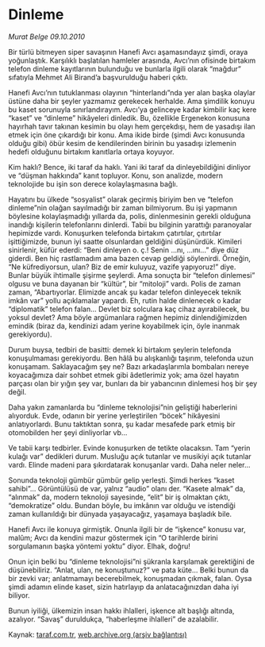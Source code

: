 # Dinleme

*Murat Belge 09.10.2010*

<div class="yazi"><p>Bir türlü bitmeyen siper savaşının Hanefi Avcı aşamasındayız şimdi, oraya yoğunlaştık. Karşılıklı başlatılan hamleler arasında, Avcı’nın ofisinde birtakım telefon dinleme kayıtlarının bulunduğu ve bunlarla ilgili olarak “mağdur” sıfatıyla Mehmet Ali Birand’a başvurulduğu haberi çıktı.</p>
<p>Hanefi Avcı’nın tutuklanması olayının “hinterlandı”nda yer alan başka olaylar üstüne daha bir şeyler yazmamız gerekecek herhalde. Ama şimdilik konuyu bu kaset sorunuyla sınırlandırayım. Avcı’ya gelinceye kadar kimbilir kaç kere “kaset” ve “dinleme” hikâyeleri dinledik. Bu, özellikle Ergenekon konusuna hayırhah tavır takınan kesimin bu olayı hem gerçekdışı, hem de yasadışı ilan etmek için öne çıkardığı bir konu. Ama ikide birde (şimdi Avcı konusunda olduğu gibi) öbür kesim de kendilerinden birinin bu yasadışı izlemenin hedefi olduğunu birtakım kanıtlarla ortaya koyuyor.</p>
<p>Kim haklı? Bence, iki taraf da haklı. Yani iki taraf da dinleyebildiğini dinliyor ve “düşman hakkında” kanıt topluyor. Konu, son analizde, modern teknolojide bu işin son derece kolaylaşmasına bağlı.</p>
<p>Hayatını bu ülkede “sosyalist” olarak geçirmiş biriyim ben ve “telefon dinleme”nin olağan sayılmadığı bir zaman bilmiyorum. Bu işi yapmanın böylesine kolaylaşmadığı yıllarda da, polis, dinlenmesinin gerekli olduğuna inandığı kişilerin telefonlarını dinlerdi. Tabii bu bilginin yarattığı paranoyalar hepimizde vardı. Konuşurken telefonda birtakım çatırtılar, çıtırtılar işittiğimizde, bunun iyi saatte olsunlardan geldiğini düşünürdük. Kimileri sinirlenir, küfür ederdi: “Beni dinleyen o. ç.! Senin ...nı, ...ını...” diye düz giderdi. Ben hiç rastlamadım ama bazen cevap geldiği söylenirdi. Örneğin, “Ne küfrediyorsun, ulan? Biz de emir kuluyuz, vazife yapıyoruz!” diye. Bunlar büyük ihtimalle şişirme şeylerdi. Ama sonuçta bir “telefon dinlemesi” olgusu ve buna dayanan bir “kültür”, bir “mitoloji” vardı. Polis de zaman zaman, “Abartıyorlar. Elimizde ancak şu kadar telefon dinleyecek teknik imkân var” yollu açıklamalar yapardı. Eh, rutin halde dinlenecek o kadar “diplomatik” telefon falan... Devlet biz solculara kaç cihaz ayırabilecek, bu yoksul devlet? Ama böyle argümanlara rağmen hepimiz dinlendiğimizden emindik (biraz da, kendinizi adam yerine koyabilmek için, öyle inanmak gerekiyordu).</p>
<p>Durum buysa, tedbiri de basitti: demek ki birtakım şeylerin telefonda konuşulmaması gerekiyordu. Ben hâlâ bu alışkanlığı taşırım, telefonda uzun konuşamam. Saklayacağım şey ne? Bazı arkadaşlarımla bombaları nereye koyacağımıza dair sohbet etmek gibi âdetlerimiz yok; ama özel hayatın parçası olan bir yığın şey var, bunları da bir yabancının dinlemesi hoş bir şey değil.</p>
<p>Daha yakın zamanlarda bu “dinleme teknolojisi”nin geliştiği haberlerini alıyorduk. Evde, odanın bir yerine yerleştirilen “böcek” hikâyesini anlatıyorlardı. Bunu taktıktan sonra, şu kadar mesafede park etmiş bir otomobilden her şeyi dinliyorlar vb...</p>
<p>Ve tabii karşı tedbirler. Evinde konuşurken de tetikte olacaksın. Tam “yerin kulağı var” dedikleri durum. Musluğu açık tutanlar ve musikiyi açık tutanlar vardı. Elinde madeni para şıkırdatarak konuşanlar vardı. Daha neler neler...</p>
<p>Sonunda teknoloji gümbür gümbür gelip yerleşti. Şimdi herkes “kaset sahibi”... Görüntülüsü de var, yalnız “audio” olanı der. “Kasete almak” da, “alınmak” da, modern teknoloji sayesinde, “elit” bir iş olmaktan çıktı, “demokratize” oldu. Bundan böyle, bu imkânın var olduğu ve istendiği zaman kullanıldığı bir dünyada yaşayacağız, yaşamaya başladık bile. </p>
<p>Hanefi Avcı ile konuya girmiştik. Onunla ilgili bir de “işkence” konusu var, malûm; Avcı da kendini mazur göstermek için “O tarihlerde birini sorgulamanın başka yöntemi yoktu” diyor. Elhak, doğru!</p>
<p>Onun için belki bu “dinleme teknolojisi”ni şükranla karşılamak gerektiğini de düşünebiliriz. “Anlat, ulan, ne konuştunuz?” ve pata küte... Belki bunun da bir zevki var; anlatmamayı becerebilmek, konuşmadan çıkmak, falan. Oysa şimdi adamın elinde kaset, sizin hatırlayıp da anlatacağınızdan daha iyi biliyor.</p>
<p>Bunun iyiliği, ülkemizin insan hakkı ihlalleri, işkence alt başlığı altında, azalıyor. “Savaş” duruldukça, “haberleşme ihlalleri” de azalabilir.</p></div>

Kaynak: [taraf.com.tr](http://www.taraf.com.tr:80/murat-belge/makale-dinleme.htm), [web.archive.org (arşiv bağlantısı)](http://web.archive.org/web/20101010195648/http://www.taraf.com.tr:80/murat-belge/makale-dinleme.htm)
